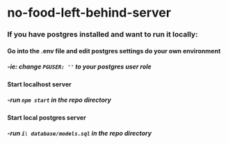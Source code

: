 # no-food-left-behind-server

### If you have postgres installed and want to run it locally:

#### Go into the .env file and edit postgres settings do your own environment

##### -ie: change `PGUSER: ''` to your postgres user role

#### Start localhost server

##### -run `npm start` in the repo directory

#### Start local postgres server

##### -run `i\ database/models.sql` in the repo directory
